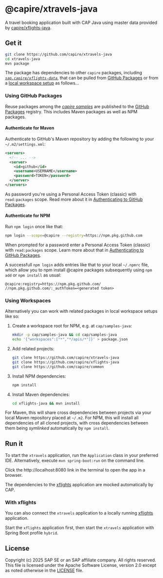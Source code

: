 # @capire/xtravels-java

A travel booking application built with CAP Java using master data provided by [capire/xflights-java](https://github.com/capire/xflights-java).

## Get it

```sh
git clone https://github.com/capire/xtravels-java
cd xtravels-java
mvn package
```

The package has dependencies to other `capire` packages, including [_`sap.capire/xflights-data`_](https://github.com/capire/xflights-java/packages/2693214), that can be pulled from [GitHub Packages](#using-github-packages) or from a [local workspace setup](#using-workspaces) as follows...

### Using GitHub Packages

Reuse packages among the *[capire samples](https://github.com/capire)* are published to the [GitHub Packages](https://docs.github.com/packages) registry. This includes Maven packages as well as NPM packages.

#### Authenticate for Maven

Authenticate to GitHub's Maven repository by adding the following to your `~/.m2/settings.xml`:

```xml
<servers>
  <!-- ... -->
  <server>
    <id>github</id>
    <username>USERNAME</username>
    <password>TOKEN</password>
  </server>
</servers>
```

As password you're using a Personal Access Token (classic) with `read:packages` scope.
Read more about it in [Authenticating to GitHub Packages](https://docs.github.com/en/packages/working-with-a-github-packages-registry/working-with-the-apache-maven-registry).

#### Authenticate for NPM

Run `npm login` once like that:

```sh
npm login --scope=@capire --registry=https://npm.pkg.github.com
```

When prompted for a password enter a Personal Access Token (classic) with `read:packages` scope.
Learn more about that in [Authenticating to GitHub Packages](https://docs.github.com/en/packages/working-with-a-github-packages-registry/working-with-the-npm-registry#authenticating-to-github-packages).

A successfull `npm login` adds entries like that to your local `~/.npmrc` file, which allow you to npm install @capire packages subsequently using `npm add` or `npm install` as usual:

```properties
@capire:registry=https://npm.pkg.github.com/
//npm.pkg.github.com/:_authToken=<generated token>
```

### Using Workspaces

Alternatively you can work with related packages in local workspace setups like so:

1. Create a workspace root for NPM, e.g. at `cap/samples-java`:
   ```sh
   mkdir -p cap/samples-java && cd cap/samples-java
   echo '{"workspaces":["*","*/apis/*"]}' > package.json
   ```

2. Add related projects:
   ```sh
   git clone https://github.com/capire/xtravels-java
   git clone https://github.com/capire/xflights-java
   git clone https://github.com/capire/common
   ```

3. Install NPM dependencies:
   ```sh
   npm install
   ```

4. Install Maven dependencies:
   ```sh
   cd xflights-java && mvn install
   ```

For Maven, this will share cross dependencies between projects via your local Maven repository placed at `~/.m2`.
For NPM, this will install all dependencies of all cloned projects, with cross dependencies between them being *symlinked* automatically by `npm install`.

## Run it

To start the `xtravels` application, run the `Application` class in your preferred IDE.
Alternatively, execute `mvn spring-boot:run` on the command line.

Click the http://localhost:8080 link in the terminal to open the app in a browser.

The dependencies to the [xflights](https://github.com/capire/xflights-java) application are mocked automatically by CAP.

### With xflights

You can also connect the `xtravels` application to a locally running [xflights](https://github.com/capire/xflights-java) application.

Start the `xflights` application first, then start the `xtravels` application with Spring Boot profile `hybrid`.

## License

Copyright (c) 2025 SAP SE or an SAP affiliate company. All rights reserved. This file is licensed under the Apache Software License, version 2.0 except as noted otherwise in the [LICENSE](LICENSE) file.
